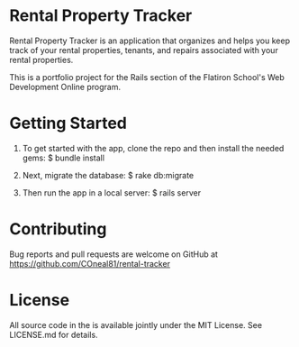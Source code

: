 # Rental Property Tracker

Rental Property Tracker is an application that organizes and helps you keep track of your rental properties, tenants, and repairs associated with your rental properties.

This is a portfolio project for the Rails section of the Flatiron School's Web Development Online program.


# Getting Started

1. To get started with the app, clone the repo and then install the needed gems:
$ bundle install

2. Next, migrate the database:
$ rake db:migrate

3. Then run the app in a local server:
$ rails server


# Contributing
Bug reports and pull requests are welcome on GitHub at https://github.com/COneal81/rental-tracker


# License
All source code in the is available jointly under the MIT License. See LICENSE.md for details.